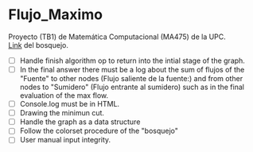 # Flujo_Maximo
Proyecto (TB1) de Matemática Computacional (MA475) de la UPC.  
[Link](https://excalidraw.com/#room=66e6dc175c8eadd1b880,s14c38UvTFDAa3_73rCpaw) del bosquejo.

 - [ ] Handle finish algorithm op to return into the intial stage of the graph.
 - [ ] In the final answer there must be a log about the sum of flujos of the "Fuente" to other nodes (Flujo saliente de la fuente:) and from other nodes to "Sumidero" (Flujo entrante al sumidero) such as in the final evaluation of the max flow.
 - [ ] Console.log must be in HTML.
 - [ ] Drawing the minimun cut.
 - [ ] Handle the graph as a data structure 
 - [ ] Follow the colorset procedure of the "bosquejo"
 - [ ] User manual input integrity.

